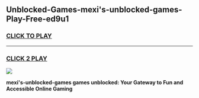 
## Unblocked-Games-mexi's-unblocked-games-Play-Free-ed9u1
<h3>
<a href="https://premium76.site?title=mexi's-unblocked-games&ref=15A">CLICK TO PLAY</a></h3>
<hr>

<h3>
<a href="https://premium76.site?title=mexi's-unblocked-games&ref=15A">CLICK 2 PLAY</a>
  
</h3>

<a href="https://premium76.site?title=mexi's-unblocked-games&ref=15A"><img src="https://clearcache.store/games.png"></a>


**mexi's-unblocked-games games unblocked: Your Gateway to Fun and Accessible Online Gaming**
